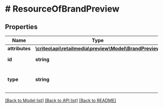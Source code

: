 # # ResourceOfBrandPreview

## Properties

Name | Type | Description | Notes
------------ | ------------- | ------------- | -------------
**attributes** | [**\criteo\api\retailmedia\preview\Model\BrandPreview**](BrandPreview.md) |  | [optional]
**id** | **string** | Id of the entity | [optional]
**type** | **string** | Canonical type name of the entity | [optional]

[[Back to Model list]](../../README.md#models) [[Back to API list]](../../README.md#endpoints) [[Back to README]](../../README.md)
